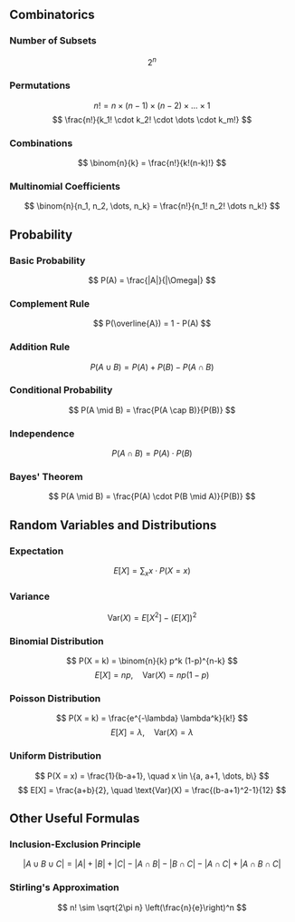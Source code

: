 ## Combinatorics

### Number of Subsets
$$
2^n
$$

### Permutations
$$
n! = n \times (n-1) \times (n-2) \times \dots \times 1
$$
$$
\frac{n!}{k_1! \cdot k_2! \cdot \dots \cdot k_m!}
$$

### Combinations
$$
\binom{n}{k} = \frac{n!}{k!(n-k)!}
$$

### Multinomial Coefficients
$$
\binom{n}{n_1, n_2, \dots, n_k} = \frac{n!}{n_1! n_2! \dots n_k!}
$$

## Probability

### Basic Probability
$$
P(A) = \frac{|A|}{|\Omega|}
$$

### Complement Rule
$$
P(\overline{A}) = 1 - P(A)
$$

### Addition Rule
$$
P(A \cup B) = P(A) + P(B) - P(A \cap B)
$$

### Conditional Probability
$$
P(A \mid B) = \frac{P(A \cap B)}{P(B)}
$$

### Independence
$$
P(A \cap B) = P(A) \cdot P(B)
$$

### Bayes' Theorem
$$
P(A \mid B) = \frac{P(A) \cdot P(B \mid A)}{P(B)}
$$

## Random Variables and Distributions

### Expectation
$$
E[X] = \sum_{x} x \cdot P(X = x)
$$

### Variance
$$
\text{Var}(X) = E[X^2] - (E[X])^2
$$

### Binomial Distribution
$$
P(X = k) = \binom{n}{k} p^k (1-p)^{n-k}
$$
$$
E[X] = np, \quad \text{Var}(X) = np(1-p)
$$

### Poisson Distribution
$$
P(X = k) = \frac{e^{-\lambda} \lambda^k}{k!}
$$
$$
E[X] = \lambda, \quad \text{Var}(X) = \lambda
$$

### Uniform Distribution
$$
P(X = x) = \frac{1}{b-a+1}, \quad x \in \{a, a+1, \dots, b\}
$$
$$
E[X] = \frac{a+b}{2}, \quad \text{Var}(X) = \frac{(b-a+1)^2-1}{12}
$$

## Other Useful Formulas

### Inclusion-Exclusion Principle
$$
|A \cup B \cup C| = |A| + |B| + |C| - |A \cap B| - |B \cap C| - |A \cap C| + |A \cap B \cap C|
$$

### Stirling's Approximation
$$
n! \sim \sqrt{2\pi n} \left(\frac{n}{e}\right)^n
$$
